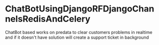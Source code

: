 # ChatBotUsingDjangoRFDjangoChannelsRedisAndCelery
ChatBot based works on predata to clear customers problems in realtime and if it doesn't have solution will create a support ticket in background

